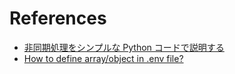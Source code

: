 # References

- [非同期処理をシンプルな Python コードで説明する](https://qiita.com/y_kato_eng/items/ca0de5cf1224c807e7e5)
- [How to define array/object in .env file?](https://stackoverflow.com/questions/63846589/how-to-define-array-object-in-env-file)
